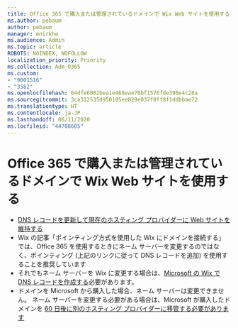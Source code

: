 ```yaml
---
title: Office 365 で購入または管理されているドメインで Wix Web サイトを使用する
ms.author: pebaum
author: pebaum
manager: mnirkhe
ms.audience: Admin
ms.topic: article
ROBOTS: NOINDEX, NOFOLLOW
localization_priority: Priority
ms.collection: Adm_O365
ms.custom:
- "9001516"
- "3582"
ms.openlocfilehash: 64dfe6082bea1e468eae78bf1576fde398e4c28a
ms.sourcegitcommit: 3ca312535d950105ee829e037f0ff8f1ddbbae72
ms.translationtype: HT
ms.contentlocale: ja-JP
ms.lasthandoff: 06/11/2020
ms.locfileid: "44708605"
---
```

# <a name="using-wix-website-with-office-365-purchased-or-managed-domains"></a>Office 365 で購入または管理されているドメインで Wix Web サイトを使用する

- [DNS レコードを更新して現在のホスティング プロバイダーに Web サイトを維持する](https://docs.microsoft.com/microsoft-365/admin/dns/update-dns-records-to-retain-current-hosting-provider)
- Wix の記事「ポインティング方式を使用した Wix にドメインを接続する」では、Office 365 を使用するときにネーム サーバーを変更するのではなく、ポインティング (上記のリンクに従って DNS レコードを追加) を使用することを推奨しています
- それでもネーム サーバーを Wix に変更する場合は、[Microsoft の Wix で DNS レコードを作成する](https://docs.microsoft.com/microsoft-365/admin/dns/create-dns-records-at-wix?view=o365-worldwide)必要があります。
- ドメインを Microsoft から購入した場合、ネーム サーバーは変更できません。 ネーム サーバーを変更する必要がある場合は、Microsoft が購入したドメインを [60 日後に別のホスティング プロバイダーに移管する必要があります](https://docs.microsoft.com/microsoft-365/admin/setup/domains-faq#can-i-transfer-a-domain-i-purchased-from-microsoft-to-another-provider)